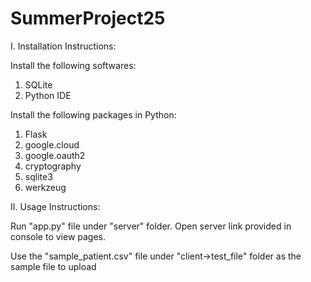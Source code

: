 # SummerProject25
I. Installation Instructions:

Install the following softwares: 
1. SQLite
2. Python IDE 

Install the following packages in Python:
1. Flask
2. google.cloud
3. google.oauth2
4. cryptography
5. sqlite3
6. werkzeug


II. Usage Instructions:

Run "app.py" file under "server" folder. 
Open server link provided in console to view pages. 

Use the "sample_patient.csv" file under "client->test_file" folder as the sample file to upload
